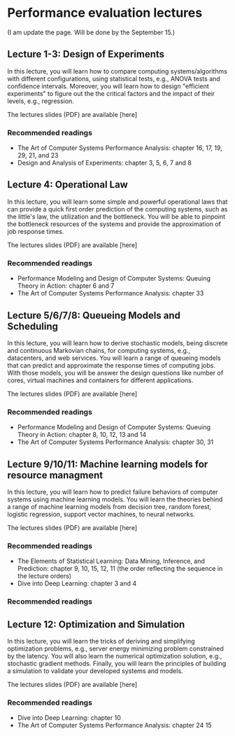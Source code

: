 # Performance evaluation lectures <!-- omit in toc -->

<!---
## Table of contents <!-- omit in toc -->



(I am update the page. Will be done by the September 15.)


## Lecture 1-3: Design of Experiments 

In this lecture, you will learn how to compare computing systems/algorithms with different configurations, using statistical tests, e.g., ANOVA tests and confidence intervals. Moreover, you will learn how to design "efficient experiments" to figure out the the critical factors and the impact of their levels, e.g., regression.

The lectures slides (PDF) are available [here]

### Recommended readings
- The Art of Computer Systems Performance Analysis: chapter 16, 17, 19, 29, 21, and 23
- Design and Analysis of Experiments: chapter 3, 5, 6, 7 and 8 


## Lecture 4: Operational Law 

In this lecture, you will learn some simple and powerful operational laws that can provide a quick first order prediction of the computing systems, such as the little's law, the utilization and the bottleneck. You will be able to pinpoint the bottleneck resources of the systems and provide the approximation of job response times.

The lectures slides (PDF) are available [here]

### Recommended readings
- Performance Modeling and Design of Computer Systems: Queuing Theory in Action: chapter 6 and 7
- The Art of Computer Systems Performance Analysis: chapter 33



<!--## Lecture 4: Probability and Statistic Review 

In this lecture, you will refresh your basic knowledge about probability and statistics. You will learn how to derive the mean and standard deviations of known probability functions, e.g., Binomial, Normal, Exponential, and Poisson. You will also learn how to compute the estimators of the probability functions given a data set. 

The lectures slides (PDF) are available [here]

### Recommended readings
- Performance Modeling and Design of Computer Systems: Queuing Theory in Action: chapter 3
-  The Art of Computer Systems Performance Analysis: chapter 12 and 13
- Design and Analysis of Experiments: chapter 2
-->





## Lecture 5/6/7/8: Queueing Models and Scheduling 

In this lecture, you will learn how to derive stochastic models, being discrete and continuous Markovian chains, for computing systems, e.g., datacenters, and web services. You will learn a range of queueing models that can predict and approximate the response times of computing jobs. With those models, you will be answer the design questions like number of cores, virtual machines and containers for different applications. 

The lectures slides (PDF) are available [here]

### Recommended readings
- Performance Modeling and Design of Computer Systems: Queuing Theory in Action: chapter 8, 10, 12, 13 and 14
- The Art of Computer Systems Performance Analysis: chapter 30, 31




## Lecture 9/10/11: Machine learning models for resource managment


In this lecture, you will learn how to predict failure behaviors of computer systems using machine learning models. You will learn the theories behind a range of machine learning models from decision tree, random forest, logistic regression, support vector machines, to neural networks.  

The lectures slides (PDF) are available [here]

### Recommended readings
- The Elements of Statistical Learning: Data Mining, Inference, and Prediction: chapter 9, 10, 15, 12, 11  (the order reflecting the sequence in the lecture orders)
- Dive into Deep Learning: chapter 3 and 4



### Recommended readings



## Lecture 12: Optimization and Simulation  

In this lecture, you will learn the tricks of deriving and simplifying optimization problems, e.g., server energy minimizing problem constrained by the latency. You will also learn the numerical optimization solution, e.g., stochastic gradient methods. Finally, you will learn the principles of building a simulation to validate your developed systems and models.

The lectures slides (PDF) are available [here]

### Recommended readings
- Dive into Deep Learning: chapter 10
- The Art of Computer Systems Performance Analysis: chapter 24 15



